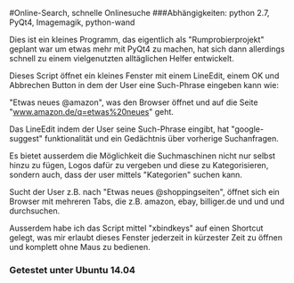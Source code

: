 #Online-Search, schnelle Onlinesuche
###Abhängigkeiten: python 2.7, PyQt4, Imagemagik, python-wand

Dies ist ein kleines Programm, das eigentlich als "Rumprobierprojekt" geplant war um etwas mehr mit PyQt4 
zu machen, hat sich dann allerdings schnell zu einem vielgenutzten alltäglichen Helfer entwickelt.

Dieses Script öffnet ein kleines Fenster mit einem LineEdit, einem OK und Abbrechen Button in dem der User 
eine Such-Phrase eingeben kann wie:

"Etwas neues @amazon", was den Browser öffnet und auf die Seite "www.amazon.de/q=etwas%20neues" geht.

Das LineEdit indem der User seine Such-Phrase eingibt, hat "google-suggest" funktionalität und ein Gedächtnis
über vorherige Suchanfragen.

Es bietet ausserdem die Möglichkeit die Suchmaschinen nicht nur selbst hinzu zu fügen, Logos dafür zu vergeben und 
diese zu Kategorisieren, sondern auch, dass der user mittels "Kategorien" suchen kann.

Sucht der User z.B. nach "Etwas neues @shoppingseiten", öffnet sich ein Browser mit mehreren Tabs, die z.B.
amazon, ebay, billiger.de und und und durchsuchen.

Ausserdem habe ich das Script mittel "xbindkeys" auf einen Shortcut gelegt, was mir erlaubt dieses Fenster jederzeit
in kürzester Zeit zu öffnen und komplett ohne Maus zu bedienen.

### Getestet unter Ubuntu 14.04